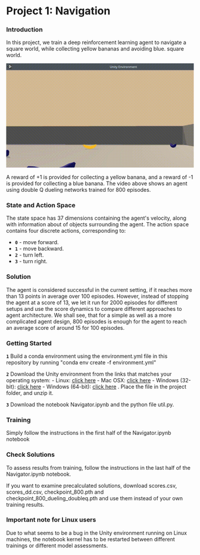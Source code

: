 [//]: # (Image References)

[image1]: https://github.com/aldebaransearch/udacity_drl/blob/main/yellow_bananas_step_800.gif "Trained Agent"

# Project 1: Navigation

### Introduction

In this project, we train a deep reinforcement learning agent to navigate a square world, while collecting yellow bananas and avoiding blue. square world.  

![Trained Agent][image1]

A reward of +1 is provided for collecting a yellow banana, and a reward of -1 is provided for collecting a blue banana.  The video above shows an agent using double Q dueling networks trained for 800 episodes.  

### State and Action Space
The state space has 37 dimensions containing the agent's velocity, along with information about of objects surrounding the agent. The action space contains four discrete actions, corresponding to:
- **`0`** - move forward.
- **`1`** - move backward.
- **`2`** - turn left.
- **`3`** - turn right.

### Solution
The agent is considered successful in the current setting, if it reaches more than 13 points in average over 100 episodes. However, instead of stopping the agent at a score of 13, we let it run for 2000 episodes for different setups and use the score dynamics to compare different approaches to agent architecture. We shall see, that for a simple as well as a more complicated agent design, 800 episodes is enough for the agent to reach an average score of around 15 for 100 episodes.

### Getting Started
**`1`** Build a conda environment using the environment.yml file in this repository by running "conda env create -f environment.yml"

**`2`** Download the Unity environment from the links that matches your operating system:
    - Linux: [click here](https://s3-us-west-1.amazonaws.com/udacity-drlnd/P1/Banana/Banana_Linux.zip)
    - Mac OSX: [click here](https://s3-us-west-1.amazonaws.com/udacity-drlnd/P1/Banana/Banana.app.zip)
    - Windows (32-bit): [click here](https://s3-us-west-1.amazonaws.com/udacity-drlnd/P1/Banana/Banana_Windows_x86.zip)
    - Windows (64-bit): [click here](https://s3-us-west-1.amazonaws.com/udacity-drlnd/P1/Banana/Banana_Windows_x86_64.zip)
. Place the file in the project folder, and unzip it.

**`3`** Download the notebook Navigator.ipynb and the python file util.py.

### Training
Simply follow the instructions in the first half of the Navigator.ipynb notebook

### Check Solutions
To assess results from training, follow the instructions in the last half of the Navigator.ipynb notebook. 

If you want to examine precalculated solutions, download scores.csv, scores_dd.csv, checkpoint_800.pth and checkpoint_800_dueling_doubleq.pth and use them instead of your own training results.

### Important note for Linux users
Due to what seems to be a bug in the Unity environment running on Linux machines, the notebook kernel has to be restarted between different trainings or different model assessments.


